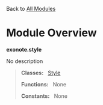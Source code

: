 Back to [All Modules](https://github.com/pyrustic/exonote/blob/master/docs/modules/README.md#readme)

# Module Overview

**exonote.style**
 
No description

> **Classes:** &nbsp; [Style](https://github.com/pyrustic/exonote/blob/master/docs/modules/content/exonote.style/content/classes/Style.md#class-style)
>
> **Functions:** &nbsp; None
>
> **Constants:** &nbsp; None
